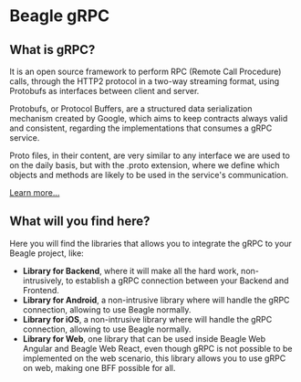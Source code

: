 # Beagle gRPC

## What is gRPC?

It is an open source framework to perform RPC (Remote Call Procedure) calls, through the HTTP2 protocol in a two-way streaming format, using Protobufs as interfaces between client and server.

Protobufs, or Protocol Buffers, are a structured data serialization mechanism created by Google, which aims to keep contracts always valid and consistent, regarding the implementations that consumes a gRPC service.

Proto files, in their content, are very similar to any interface we are used to on the daily basis, but with the .proto extension, where we define which objects and methods are likely to be used in the service's communication.

[Learn more...](https://grpc.io/)

## What will you find here?

Here you will find the libraries that allows you to integrate the gRPC to your Beagle project, like:

- **Library for Backend**, where it will make all the hard work, non-intrusively, to establish a gRPC connection between your Backend and Frontend.
- **Library for Android**, a non-intrusive library where will handle the gRPC connection, allowing to use Beagle normally.
- **Library for iOS**, a non-intrusive library where will handle the gRPC connection, allowing to use Beagle normally.
- **Library for Web**, one library that can be used inside Beagle Web Angular and Beagle Web React, even though gRPC is not possible to be implemented on the web scenario, this library allows you to use gRPC on web, making one BFF possible for all.
